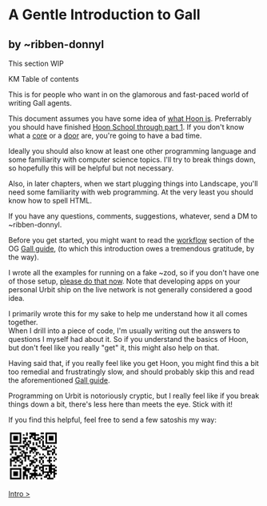 # A Gentle Introduction to Gall

## by ~ribben-donnyl

This section WIP

KM Table of contents

This is for people who want in on the glamorous and fast-paced world of writing Gall agents.  

This document assumes you have some idea of [what Hoon is](https://urbit.org/docs/glossary/hoon/).  Preferrably you should have finished [Hoon School through part 1](https://urbit.org/docs/hoon/hoon-school/).  If you don't know what a [core](https://urbit.org/docs/hoon/hoon-school/arms-and-cores/) or a [door](https://urbit.org/docs/hoon/hoon-school/doors/) are, you're going to have a bad time.

Ideally you should also know at least one other programming language and some familiarity with computer science topics.  I'll try to break things down, so hopefully this will be helpful but not necessary.

Also, in later chapters, when we start plugging things into Landscape, you'll need some familiarity with web programming.  At the very least you should know how to spell HTML.

If you have any questions, comments, suggestions, whatever, send a DM to ~ribben-donnyl.

Before you get started, you might want to read the [workflow](https://github.com/timlucmiptev/gall-guide/blob/master/workflow.md) section of the OG [Gall guide](https://github.com/timlucmiptev/gall-guide), (to which this introduction owes a tremendous gratitude, by the way).

I wrote all the examples for running on a fake ~zod, so if you don't have one of those setup, [please do that now](https://urbit.org/docs/development/environment/).  Note that developing apps on your personal Urbit ship on the live network is not generally considered a good idea.

I primarily wrote this for my sake to help me understand how it all comes together.  
When I drill into a piece of code, I'm usually writing out the answers to 
questions I myself had about it.  So if you understand the basics of Hoon, but don't
feel like you really "get" it, this might also help on that.

Having said that, if you really feel like you get Hoon, you might find this a bit
too remedial and frustratingly slow, and should probably skip this and read the
aforementioned [Gall guide](https://github.com/timlucmiptev/gall-guide).

Programming on Urbit is notoriously cryptic, but I really feel like if you break 
things down a bit, there's less here than meets the eye.  Stick with it!

If you find this helpful, feel free to send a few satoshis my way:

<img src="wallet.png" width="100px"/>

[Intro >](intro.md)

